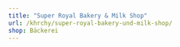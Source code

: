 ```yaml
---
title: "Super Royal Bakery & Milk Shop"
url: /khrchy/super-royal-bakery-und-milk-shop/
shop: Bäckerei
---
```

